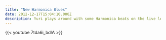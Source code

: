 ```yaml
---
title: "New Harmonica Blues"
date: 2012-12-17T15:04:10.000Z
description: Yuri plays around with some Harmonica beats on the live loop.
---
```


{{< youtube 7tda6i_bdlA >}}